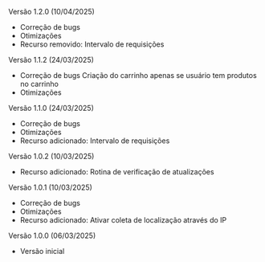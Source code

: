 Versão 1.2.0 (10/04/2025)
* Correção de bugs
* Otimizações
* Recurso removido: Intervalo de requisições

Versão 1.1.2 (24/03/2025)
* Correção de bugs
    Criação do carrinho apenas se usuário tem produtos no carrinho
* Otimizações

Versão 1.1.0 (24/03/2025)
* Correção de bugs
* Otimizações
* Recurso adicionado: Intervalo de requisições

Versão 1.0.2 (10/03/2025)
* Recurso adicionado: Rotina de verificação de atualizações

Versão 1.0.1 (10/03/2025)
* Correção de bugs
* Otimizações
* Recurso adicionado: Ativar coleta de localização através do IP

Versão 1.0.0 (06/03/2025)
* Versão inicial